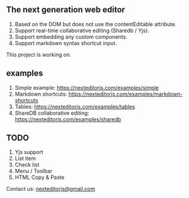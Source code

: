 ## The next generation web editor

1. Based on the DOM but does not use the contentEditable attribute.
2. Support real-time collaborative editing (Sharedb / Yjs).
3. Support embedding any custom components.
4. Support markdown syntax shortcut input.

This project is working on.

## examples

1. Simple example: https://nexteditorjs.com/examples/simple
2. Markdown shortcuts: https://nexteditorjs.com/examples/markdown-shortcuts
3. Tables: https://nexteditorjs.com/examples/tables
4. ShareDB collaborative editing: https://nexteditorjs.com/examples/sharedb

## TODO

1. Yjs support
2. List item
3. Check list
4. Menu / Toolbar
5. HTML Copy & Paste

Contact us: nexteditorjs@gmail.com
